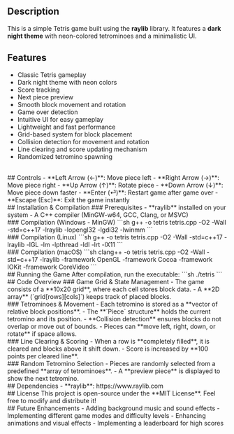 

## Description
This is a simple Tetris game built using the **raylib** library. It features a **dark night theme** with neon-colored tetrominoes and a minimalistic UI.
<br>
## Features
- Classic Tetris gameplay
- Dark night theme with neon colors
- Score tracking
- Next piece preview
- Smooth block movement and rotation
- Game over detection
- Intuitive UI for easy gameplay
- Lightweight and fast performance
- Grid-based system for block placement
- Collision detection for movement and rotation
- Line clearing and score updating mechanism
- Randomized tetromino spawning
<br>
## Controls
- **Left Arrow (←)**: Move piece left
- **Right Arrow (→)**: Move piece right
- **Up Arrow (↑)**: Rotate piece
- **Down Arrow (↓)**: Move piece down faster
- **Enter (⏎)**: Restart game after game over
- **Escape (Esc)**: Exit the game instantly
<br>
## Installation & Compilation
### Prerequisites
- **raylib** installed on your system
- A C++ compiler (MinGW-w64, GCC, Clang, or MSVC)
<br>
### Compilation (Windows - MinGW)
```sh
g++ -o tetris tetris.cpp -O2 -Wall -std=c++17 -lraylib -lopengl32 -lgdi32 -lwinmm
```
<br>
### Compilation (Linux)
```sh
g++ -o tetris tetris.cpp -O2 -Wall -std=c++17 -lraylib -lGL -lm -lpthread -ldl -lrt -lX11
```
<br>
### Compilation (macOS)
```sh
clang++ -o tetris tetris.cpp -O2 -Wall -std=c++17 -lraylib -framework OpenGL -framework Cocoa -framework IOKit -framework CoreVideo
```
<br>
## Running the Game
After compilation, run the executable:
```sh
./tetris
```
<br>
## Code Overview
### Game Grid & State Management
- The game consists of a **10x20 grid**, where each cell stores block data.
- A **2D array** (`grid[rows][cols]`) keeps track of placed blocks.
<br>
### Tetrominoes & Movement
- Each tetromino is stored as a **vector of relative block positions**.
- The **`Piece` structure** holds the current tetromino and its position.
- **Collision detection** ensures blocks do not overlap or move out of bounds.
- Pieces can **move left, right, down, or rotate** if space allows.
<br>
### Line Clearing & Scoring
- When a row is **completely filled**, it is cleared and blocks above it shift down.
- Score is increased by **100 points per cleared line**.
<br>
### Random Tetromino Selection
- Pieces are randomly selected from a predefined **array of tetrominoes**.
- A **preview piece** is displayed to show the next tetromino.
<br>
## Dependencies
- **raylib**: https://www.raylib.com
<br>
## License
This project is open-source under the **MIT License**. Feel free to modify and distribute it!
<br>
## Future Enhancements
- Adding background music and sound effects
- Implementing different game modes and difficulty levels
- Enhancing animations and visual effects
- Implementing a leaderboard for high scores
<br>


